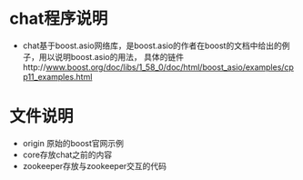 # chat程序说明

- chat基于boost.asio网络库，是boost.asio的作者在boost的文档中给出的例子，用以说明boost.asio的用法， 具体的链件http://www.boost.org/doc/libs/1_58_0/doc/html/boost_asio/examples/cpp11_examples.html

# 文件说明
- origin 原始的boost官网示例
- core存放chat之前的内容
- zookeeper存放与zookeeper交互的代码
